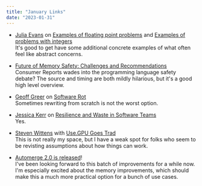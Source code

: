 ```yaml
---
title: "January Links"
date: "2023-01-31"
---
```


- [Julia Evans](https://jvns.ca/) on [Examples of floating point problems](https://jvns.ca/blog/2023/01/13/examples-of-floating-point-problems/) and [Examples of problems with integers](https://jvns.ca/blog/2023/01/18/examples-of-problems-with-integers/)<br>
  It's good to get have some additional concrete examples of what often feel like abstract concerns.

- [Future of Memory Safety: Challenges and Recommendations](https://advocacy.consumerreports.org/wp-content/uploads/2023/01/Memory-Safety-Convening-Report-1-1.pdf)<br>
  Consumer Reports wades into the programming language safety debate? The source and timing are both mildly hilarious, but it's a good high level overview.

- [Geoff Greer](https://geoff.greer.fm/) on [Software Rot](https://geoff.greer.fm/2017/02/28/software-rot/)<br>
  Sometimes rewriting from scratch is not the worst option.

- [Jessica Kerr](https://jessitron.com/) on [Resilience and Waste in Software Teams](https://jessitron.com/2023/01/16/resilience-and-waste-in-software-teams/)<br>
  Yes.

- [Steven Wittens](https://acko.net/) with [Use.GPU Goes Trad](https://acko.net/blog/use-gpu-goes-trad/)<br>
  This is not really my space, but I have a weak spot for folks who seem to be revisting assumptions about how things can work.

- [Automerge 2.0 is released](https://automerge.org/blog/automerge-2/)!<br>
  I've been looking forward to this batch of improvements for a while now. I'm especially excited about the memory improvements, which should make this a much more practical option for a bunch of use cases.
